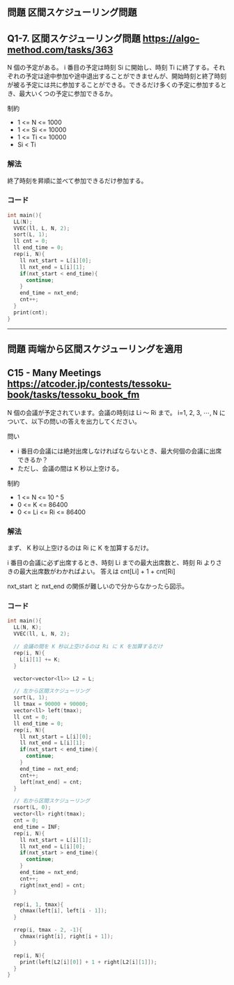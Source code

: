 ## 問題 区間スケジューリング問題
Q1-7. 区間スケジューリング問題
https://algo-method.com/tasks/363
---

N 個の予定がある。 i 番目の予定は時刻 Si に開始し、時刻 Ti に終了する。それぞれの予定は途中参加や途中退出することができませんが、開始時刻と終了時刻が被る予定には共に参加することができる。できるだけ多くの予定に参加するとき、最大いくつの予定に参加できるか。

制約
- 1 <= N <= 1000
- 1 <= Si <= 10000
- 1 <= Ti <= 10000
- Si < Ti

### 解法
終了時刻を昇順に並べて参加できるだけ参加する。

### コード
```cpp
int main(){
  LL(N);
  VVEC(ll, L, N, 2);
  sort(L, 1);
  ll cnt = 0;
  ll end_time = 0;
  rep(i, N){
    ll nxt_start = L[i][0];
    ll nxt_end = L[i][1];
    if(nxt_start < end_time){
      continue;
    }
    end_time = nxt_end;
    cnt++;
  }
  print(cnt);
}
```


***


## 問題 両端から区間スケジューリングを適用
C15 - Many Meetings
https://atcoder.jp/contests/tessoku-book/tasks/tessoku_book_fm
---

N 個の会議が予定されています。会議の時刻は Li ～ Ri まで。
i=1, 2, 3, ⋯, N について、以下の問いの答えを出力してください。

問い
- i 番目の会議には絶対出席しなければならないとき、最大何個の会議に出席できるか？
- ただし、会議の間は K 秒以上空ける。

制約
- 1 <= N <= 10 ^ 5
- 0 <= K <= 86400
- 0 <= Li <= Ri <= 86400

### 解法
まず、 K 秒以上空けるのは Ri に K を加算するだけ。

i 番目の会議に必ず出席するとき、時刻 Li までの最大出席数と、時刻 Ri よりさきの最大出席数がわかればよい。
答えは cnt[Li] + 1 + cnt[Ri] 

nxt_start と nxt_end の関係が難しいので分からなかったら図示。

### コード
```cpp
int main(){
  LL(N, K);
  VVEC(ll, L, N, 2);

  // 会議の間を K 秒以上空けるのは Ri に K を加算するだけ
  rep(i, N){
    L[i][1] += K;
  }

  vector<vector<ll>> L2 = L;

  // 左から区間スケジューリング
  sort(L, 1);
  ll tmax = 90000 + 90000;
  vector<ll> left(tmax);
  ll cnt = 0;
  ll end_time = 0;
  rep(i, N){
    ll nxt_start = L[i][0];
    ll nxt_end = L[i][1];
    if(nxt_start < end_time){
      continue;
    }
    end_time = nxt_end;
    cnt++;
    left[nxt_end] = cnt;
  }

  // 右から区間スケジューリング
  rsort(L, 0);
  vector<ll> right(tmax);
  cnt = 0;
  end_time = INF;
  rep(i, N){
    ll nxt_start = L[i][1];
    ll nxt_end = L[i][0];
    if(nxt_start > end_time){
      continue;
    }
    end_time = nxt_end;
    cnt++;
    right[nxt_end] = cnt;
  }

  rep(i, 1, tmax){
    chmax(left[i], left[i - 1]);
  }

  rrep(i, tmax - 2, -1){
    chmax(right[i], right[i + 1]);
  }

  rep(i, N){
    print(left[L2[i][0]] + 1 + right[L2[i][1]]);
  }
}
```
